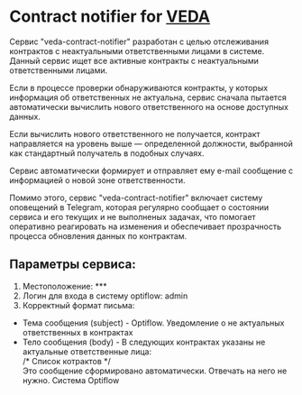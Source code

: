 # Contract notifier for [VEDA](https://github.com/semantic-machines/veda)
Сервис "veda-contract-notifier" разработан с целью отслеживания контрактов с неактуальными ответственными лицами в системе. Данный сервис ищет все активные контракты с неактуальными ответственными лицами.

Если в процессе проверки обнаруживаются контракты, у которых информация об ответственных не актуальна, сервис сначала пытается автоматически вычислить нового ответственного на основе доступных данных.

Если вычислить нового ответственного не получается, контракт направляется на уровень выше — определенной должности, выбранной как стандартный получатель в подобных случаях.

Сервис автоматически формирует и отправляет ему e-mail сообщение с информацией о новой зоне ответственности.

Помимо этого, сервис "veda-contract-notifier" включает систему оповещений в Telegram, которая регулярно сообщает о состоянии сервиса и его текущих и не выполненых задачах, что помогает оперативно реагировать на изменения и обеспечивает прозрачность процесса обновления данных по контрактам.

## Параметры сервиса:
1) Местоположение: ***
2) Логин для входа в систему optiflow: admin
3) Корректный формат письма:
- Тема сообщения (subject) - Optiflow. Уведомление о не актуальных ответственных в контрактах
- Тело сообщения (body) - В следующих контрактах указаны не актуальные ответственные лица:\
/*  Список котрактов  */ \
Это сообщение сформировано автоматически. Отвечать на него не нужно.
Система Optiflow